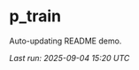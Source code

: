# p_train

Auto-updating README demo.

<!--START_SECTION:status-->
_Last run: 2025-09-04 15:20 UTC_
<!--END_SECTION:status-->


































































































































































































































































































































































